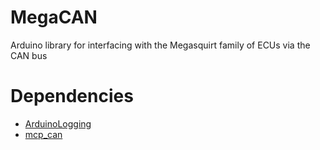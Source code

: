 # MegaCAN
Arduino library for interfacing with the Megasquirt family of ECUs via the CAN bus

# Dependencies
 * [ArduinoLogging](https://github.com/hankedan000/ArduinoLogging)
 * [mcp_can]()
